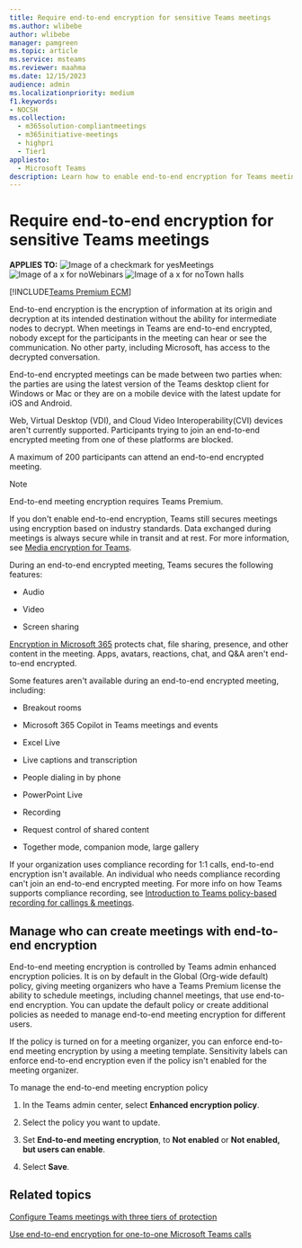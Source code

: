 ```yaml
---
title: Require end-to-end encryption for sensitive Teams meetings
ms.author: wlibebe
author: wlibebe
manager: pamgreen
ms.topic: article
ms.service: msteams
ms.reviewer: maahma
ms.date: 12/15/2023
audience: admin
ms.localizationpriority: medium
f1.keywords:
- NOCSH
ms.collection: 
  - m365solution-compliantmeetings
  - m365initiative-meetings
  - highpri
  - Tier1
appliesto: 
  - Microsoft Teams
description: Learn how to enable end-to-end encryption for Teams meetings.
---
```


# Require end-to-end encryption for sensitive Teams meetings

**APPLIES TO:** ![Image of a checkmark for yes](/office/media/icons/success-teams.png)Meetings ![Image of a x for no](/office/media/icons/cancel-teams.png)Webinars ![Image of a x for no](/office/media/icons/cancel-teams.png)Town halls

[!INCLUDE[Teams Premium ECM](includes/teams-premium-ecm.md)]

End-to-end encryption is the encryption of information at its origin and decryption at its intended destination without the ability for intermediate nodes to decrypt. When meetings in Teams are end-to-end encrypted, nobody except for the participants in the meeting can hear or see the communication. No other party, including Microsoft, has access to the decrypted conversation.

End-to-end encrypted meetings can be made between two parties when: the parties are using the latest version of the Teams desktop client for Windows or Mac or they are on a mobile device with the latest update for iOS and Android.

Web, Virtual Desktop (VDI), and Cloud Video Interoperability(CVI) devices aren't currently supported. Participants trying to join an end-to-end encrypted meeting from one of these platforms are blocked.

A maximum of 200 participants can attend an end-to-end encrypted meeting.

> [!Note]
> End-to-end meeting encryption requires Teams Premium.

If you don't enable end-to-end encryption, Teams still secures meetings using encryption based on industry standards. Data exchanged during meetings is always secure while in transit and at rest. For more information, see [Media encryption for Teams](teams-security-guide.md#media-encryption).

During an end-to-end encrypted meeting, Teams secures the following features:

- Audio

- Video

- Screen sharing

[Encryption in Microsoft 365](/microsoft-365/compliance/encryption) protects chat, file sharing, presence, and other content in the meeting. Apps, avatars, reactions, chat, and Q&A aren't end-to-end encrypted.

Some features aren't available during an end-to-end encrypted meeting, including:

- Breakout rooms

- Microsoft 365 Copilot in Teams meetings and events

- Excel Live

- Live captions and transcription

- People dialing in by phone

- PowerPoint Live

- Recording

- Request control of shared content

- Together mode, companion mode, large gallery

If your organization uses compliance recording for 1:1 calls, end-to-end encryption isn't available. An individual who needs compliance recording can't join an end-to-end encrypted meeting. For more info on how Teams supports compliance recording, see [Introduction to Teams policy-based recording for callings & meetings](teams-recording-policy.md).

## Manage who can create meetings with end-to-end encryption

End-to-end meeting encryption is controlled by Teams admin enhanced encryption policies. It is on by default in the Global (Org-wide default) policy, giving meeting organizers who have a Teams Premium license the ability to schedule meetings, including channel meetings, that use end-to-end encryption. You can update the default policy or create additional policies as needed to manage end-to-end meeting encryption for different users.

If the policy is turned on for a meeting organizer, you can enforce end-to-end meeting encryption by using a meeting template. Sensitivity labels can enforce end-to-end encryption even if the policy isn't enabled for the meeting organizer.

To manage the end-to-end meeting encryption policy

1. In the Teams admin center, select **Enhanced encryption policy**.

1. Select the policy you want to update.

1. Set **End-to-end meeting encryption**, to **Not enabled** or **Not enabled, but users can enable**.

1. Select **Save**.

## Related topics

[Configure Teams meetings with three tiers of protection](configure-meetings-three-tiers-protection.md)

[Use end-to-end encryption for one-to-one Microsoft Teams calls](teams-end-to-end-encryption.md)
